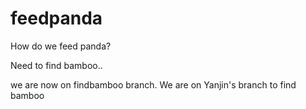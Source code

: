 # feedpanda
How do we feed panda?

Need to find bamboo..

we are now on findbamboo branch.
We are on Yanjin's branch to find bamboo
